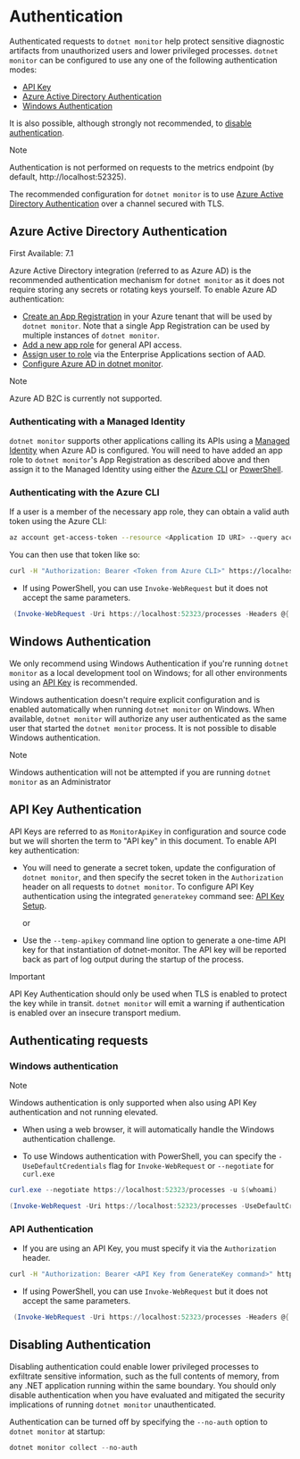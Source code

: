 # Authentication

Authenticated requests to `dotnet monitor` help protect sensitive diagnostic artifacts from unauthorized users and lower privileged processes. `dotnet monitor` can be configured to use any one of the following authentication modes:
- [API Key](#api-key-authentication)
- [Azure Active Directory Authentication](#azure-active-directory-authentication)
- [Windows Authentication](#windows-authentication)

It is also possible, although strongly not recommended, to [disable authentication](#disabling-authentication).

> [!NOTE]
> Authentication is not performed on requests to the metrics endpoint (by default, http://localhost:52325).

The recommended configuration for `dotnet monitor` is to use [Azure Active Directory Authentication](#azure-active-directory-authentication) over a channel secured with TLS.

## Azure Active Directory Authentication

First Available: 7.1

Azure Active Directory integration (referred to as Azure AD) is the recommended authentication mechanism for `dotnet monitor` as it does not require storing any secrets or rotating keys yourself. To enable Azure AD authentication:

- [Create an App Registration](https://learn.microsoft.com/azure/active-directory/develop/quickstart-register-app#register-an-application) in your Azure tenant that will be used by `dotnet monitor`. Note that a single App Registration can be used by multiple instances of `dotnet monitor`.
- [Add a new app role](https://learn.microsoft.com/azure/active-directory/develop/howto-add-app-roles-in-azure-ad-apps#app-roles-ui) for general API access.
- [Assign user to role](https://learn.microsoft.com/azure/active-directory/develop/howto-add-app-roles-in-apps#assign-users-and-groups-to-roles) via the Enterprise Applications section of AAD.
- [Configure Azure AD in dotnet monitor](./configuration/azure-ad-authentication-configuration.md).

> [!NOTE]
> Azure AD B2C is currently not supported.

### Authenticating with a Managed Identity

`dotnet monitor` supports other applications calling its APIs using a [Managed Identity](https://learn.microsoft.com/azure/active-directory/managed-identities-azure-resources/) when Azure AD is configured. You will need to have added an app role to `dotnet monitor`'s App Registration as described above and then assign it to the Managed Identity using either the [Azure CLI](https://learn.microsoft.com/azure/active-directory/managed-identities-azure-resources/how-to-assign-app-role-managed-identity-cli) or [PowerShell](https://learn.microsoft.com/azure/active-directory/managed-identities-azure-resources/how-to-assign-app-role-managed-identity-powershell).

### Authenticating with the Azure CLI

If a user is a member of the necessary app role, they can obtain a valid auth token using the Azure CLI:

```sh
az account get-access-token --resource <Application ID URI> --query accessToken --output tsv
```

You can then use that token like so:

```sh
curl -H "Authorization: Bearer <Token from Azure CLI>" https://localhost:52323/processes
```

- If using PowerShell, you can use `Invoke-WebRequest` but it does not accept the same parameters.

```powershell
 (Invoke-WebRequest -Uri https://localhost:52323/processes -Headers @{ 'Authorization' = 'Bearer <Token from Azure CLI>' }).Content | ConvertFrom-Json
```

## Windows Authentication

We only recommend using Windows Authentication if you're running `dotnet monitor` as a local development tool on Windows; for all other environments using an [API Key](#api-key-authentication) is recommended.

Windows authentication doesn't require explicit configuration and is enabled automatically when running `dotnet monitor` on Windows. When available, `dotnet monitor` will authorize any user authenticated as the same user that started the `dotnet monitor` process. It is not possible to disable Windows authentication.

> [!NOTE]
> Windows authentication will not be attempted if you are running `dotnet monitor` as an Administrator

## API Key Authentication

API Keys are referred to as `MonitorApiKey` in configuration and source code but we will shorten the term to "API key" in this document. To enable API key authentication:

- You will need to generate a secret token, update the configuration of `dotnet monitor`, and then specify the secret token in the `Authorization` header on all requests to `dotnet monitor`. To configure API Key authentication using the integrated `generatekey` command see: [API Key Setup](./api-key-setup.md).

  or

- Use the `--temp-apikey` command line option to generate a one-time API key for that instantiation of dotnet-monitor. The API key will be reported back as part of log output during the startup of the process.

> [!IMPORTANT]
> API Key Authentication should only be used when TLS is enabled to protect the key while in transit. `dotnet monitor` will emit a warning if authentication is enabled over an insecure transport medium.

## Authenticating requests

### Windows authentication

> [!NOTE]
> Windows authentication is only supported when also using API Key authentication and not running elevated.

- When using a web browser, it will automatically handle the Windows authentication challenge.

- To use Windows authentication with PowerShell, you can specify the `-UseDefaultCredentials` flag for `Invoke-WebRequest` or `--negotiate` for `curl.exe`
```powershell
curl.exe --negotiate https://localhost:52323/processes -u $(whoami)
```
```powershell
(Invoke-WebRequest -Uri https://localhost:52323/processes -UseDefaultCredentials).Content | ConvertFrom-Json
```

### API Authentication

- If you are using an API Key, you must specify it via the `Authorization` header.

```sh
curl -H "Authorization: Bearer <API Key from GenerateKey command>" https://localhost:52323/processes
```

- If using PowerShell, you can use `Invoke-WebRequest` but it does not accept the same parameters.

```powershell
 (Invoke-WebRequest -Uri https://localhost:52323/processes -Headers @{ 'Authorization' = 'Bearer <API Key from GenerateKey command>' }).Content | ConvertFrom-Json
```



## Disabling Authentication

Disabling authentication could enable lower privileged processes to exfiltrate sensitive information, such as the full contents of memory, from any .NET application running within the same boundary. You should only disable authentication when you have evaluated and mitigated the security implications of running `dotnet monitor` unauthenticated.

Authentication can be turned off by specifying the `--no-auth` option to `dotnet monitor` at startup:
```powershell
dotnet monitor collect --no-auth
```
